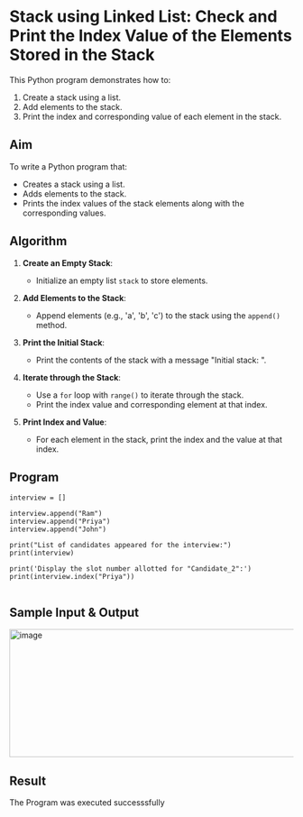 #  Stack using Linked List: Check and Print the Index Value of the Elements Stored in the Stack

This Python program demonstrates how to:
1. Create a stack using a list.
2. Add elements to the stack.
3. Print the index and corresponding value of each element in the stack.

##  Aim

To write a Python program that:
- Creates a stack using a list.
- Adds elements to the stack.
- Prints the index values of the stack elements along with the corresponding values.

##  Algorithm

1. **Create an Empty Stack**:
   - Initialize an empty list `stack` to store elements.

2. **Add Elements to the Stack**:
   - Append elements (e.g., 'a', 'b', 'c') to the stack using the `append()` method.

3. **Print the Initial Stack**:
   - Print the contents of the stack with a message "Initial stack: ".

4. **Iterate through the Stack**:
   - Use a `for` loop with `range()` to iterate through the stack.
   - Print the index value and corresponding element at that index.

5. **Print Index and Value**:
   - For each element in the stack, print the index and the value at that index.

##  Program
```
interview = []

interview.append("Ram")
interview.append("Priya")
interview.append("John")

print("List of candidates appeared for the interview:")
print(interview)

print('Display the slot number allotted for "Candidate_2":')
print(interview.index("Priya"))


```

## Sample Input & Output
<img width="993" height="227" alt="image" src="https://github.com/user-attachments/assets/c617367a-9ab8-47de-85bb-0600313c5c01" />

## Result
The Program was executed successsfully
